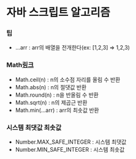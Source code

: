 # 자바 스크립트 알고리즘

### 팁

- ...arr : arr의 배열을 전개한다(ex: [1,2,3] => 1,2,3)

### Math[링크](https://developer.mozilla.org/ko/docs/Web/JavaScript/Reference/Global_Objects/Math)

- Math.ceil(n) : n의 소수점 자리를 올림 수 반환
- Math.abs(n) : n의 절댓값 반환
- Math.round(n) : n을 반올림 수 반환
- Math.sqrt(n) : n의 제곱근 반환
- Math.min(...arr) : arr의 최솟값 반환

### 시스템 최댓값 최솟값

- Number.MAX_SAFE_INTEGER : 시스템 최댓값
- Number.MIN_SAFE_INTEGER : 시스템 최솟값
